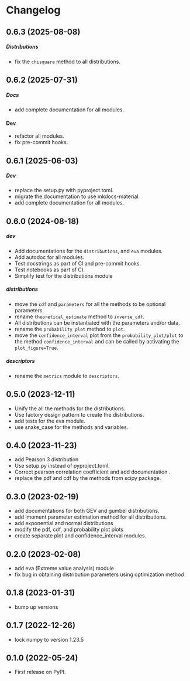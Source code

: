 # Changelog

## 0.6.3 (2025-08-08)
##### Distributions
* fix the `chisquare` method to all distributions.

## 0.6.2 (2025-07-31)
##### Docs
* add complete documentation for all modules.

#### Dev
* refactor all modules.
* fix pre-commit hooks.


## 0.6.1 (2025-06-03)
##### Dev
* replace the setup.py with pyproject.toml.
* migrate the documentation to use mkdocs-material.
* add complete documentation for all modules.


## 0.6.0 (2024-08-18)

##### dev
* Add documentations for the `distributions`, and `eva` modules.
* Add autodoc for all modules.
* Test docstrings as part of CI and pre-commit hooks.
* Test notebooks as part of CI.
* Simplify test for the distributions module

##### distributions
* move the `cdf` and `parameters` for all the methods to be optional parameters.
* rename `theoretical_estimate` method to `inverse_cdf`.
* All distributions can be instantiated with the parameters and/or data.
* rename the `probability_plot` method to `plot`.
* move the `confidence_interval` plot from the `probability_plot/plot` to the method `confidence_interval` and can be
  called by activating the `plot_figure=True`.

##### descriptors
* rename the `metrics` module to `descriptors`.

## 0.5.0 (2023-12-11)

* Unify the all the methods for the distributions.
* Use factory design pattern to create the distributions.
* add tests for the eva module.
* use snake_case for the methods and variables.

## 0.4.0 (2023-11-23)

* add Pearson 3 distribution
* Use setup.py instead of pyproject.toml.
* Correct pearson correlation coefficient and add documentation .
* replace the pdf and cdf by the methods from scipy package.

## 0.3.0 (2023-02-19)

* add documentations for both GEV and gumbel distributions.
* add lmoment parameter estimation method for all distributions.
* add exponential and normal distributions
* modify the pdf, cdf, and probability plot plots
* create separate plot and confidence_interval modules.

## 0.2.0 (2023-02-08)

* add eva (Extreme value analysis) module
* fix bug in obtaining distribution parameters using optimization method

## 0.1.8 (2023-01-31)

* bump up versions

## 0.1.7 (2022-12-26)

* lock numpy to version 1.23.5

## 0.1.0 (2022-05-24)

* First release on PyPI.
